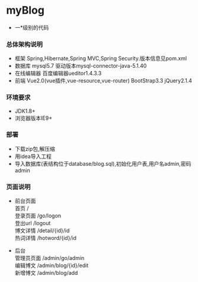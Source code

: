 # myBlog
* 一*级别的代码

### 总体架构说明
* 框架 Spring,Hibernate,Spring MVC,Spring Security.版本信息见pom.xml
* 数据库 mysql5.7 驱动版本mysql-connector-java-5.1.40
* 在线编辑器 百度编辑器ueditor1.4.3.3
* 前端 Vue2.0(vue插件,vue-resource,vue-router) BootStrap3.3 jQuery2.1.4

### 环境要求
* JDK1.8+
* 浏览器版本IE9+

### 部署
* 下载zip包,解压缩
* 用idea导入工程
* 导入数据库(表结构位于database/blog.sql),初始化用户表,用户名admin,密码admin

### 页面说明
* 前台页面  
  首页 /  
  登录页面 /go/logon  
  登出url /logout  
  博文详情 /detail/{id}/id  
  热词详情 /hotword/{id}/id

* 后台  
  管理员页面 /admin/go/admin  
  编辑博文 /admin/blog/{id}/edit  
  新增博文 /admin/blog/add    